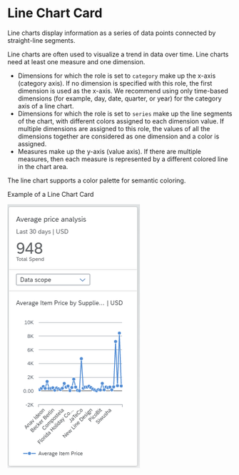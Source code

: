 <!-- loio3e8c6ff603694b7e98b12fc9ed63e9a7 -->

# Line Chart Card

Line charts display information as a series of data points connected by straight-line segments.

Line charts are often used to visualize a trend in data over time. Line charts need at least one measure and one dimension.

-   Dimensions for which the role is set to `category` make up the x-axis \(category axis\). If no dimension is specified with this role, the first dimension is used as the x-axis. We recommend using only time-based dimensions \(for example, day, date, quarter, or year\) for the category axis of a line chart.
-   Dimensions for which the role is set to `series` make up the line segments of the chart, with different colors assigned to each dimension value. If multiple dimensions are assigned to this role, the values of all the dimensions together are considered as one dimension and a color is assigned.
-   Measures make up the y-axis \(value axis\). If there are multiple measures, then each measure is represented by a different colored line in the chart area.

The line chart supports a color palette for semantic coloring.

   
  
<a name="loio3e8c6ff603694b7e98b12fc9ed63e9a7__fig_whp_rjz_y4b"/>Example of a Line Chart Card

 ![](images/Line_Chart_aacfae2.png "Example of a Line Chart Card") 

